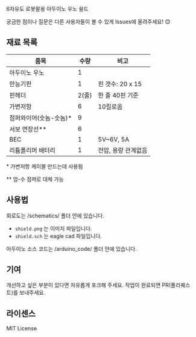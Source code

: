 6자유도 로봇팔용 아두이노 우노 쉴드

궁금한 점이나 질문은 다른 사용자들이 볼 수 있게 Issues에 올려주세요! :blush:

## 재료 목록

품목 | 수량 | 비고 
---|---|---
아두이노 우노 | 1 |
만능기판 | 1 | 핀 갯수: 20 x 15 
핀헤더 | 2(줄) | 한 줄 40핀 기준
가변저항 | 6 | 10킬로옴
점퍼와이어(숫놈-숫놈)\* | 9 | 
서보 연장선\*\* | 6 | 
BEC | 1 | 5V~6V, 5A
리튬폴리머 배터리 | 1 | 전압, 용량 관계없음 

\* 가변저항 케이블 만드는데 사용됨 

\*\* 암-수 점퍼로 대체 가능

## 사용법

회로도는 /schematics/ 폴더 안에 있습니다.
- `shield.png` 는 이미지 파일입니다.
- `shield.sch` 는 eagle cad 파일입니다.

아두이노 소스 코드는 /arduino_code/ 폴더 안에 있습니다.

## 기여

개선하고 싶은 부분이 있다면 자유롭게 포크해 주세요. 작업이 완료되면 PR(풀리퀘스트)를 보내주세요.

## 라이센스

MIT License
